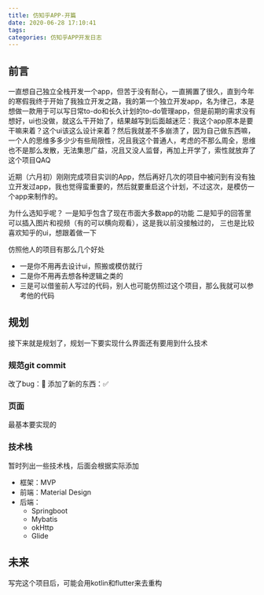 ```yaml
---
title: 仿知乎APP-开篇
date: 2020-06-28 17:10:41
tags:
categories: 仿知乎APP开发日志
---
```

## 前言
一直想自己独立全栈开发一个app，但苦于没有耐心，一直搁置了很久，直到今年的寒假我终于开始了我独立开发之路，我的第一个独立开发app，名为律己，本是想做一款用于可以写日常to-do和长久计划的to-do管理app，但是前期的需求没有想好，ui也没做，就这么干开始了，结果越写到后面越迷茫：我这个app原本是要干嘛来着？这个ui该这么设计来着？然后我就差不多崩溃了，因为自己做东西嘛，一个人的思维多多少少有些局限性，况且我这个普通人，考虑的不那么周全，思维也不是那么发散，无法集思广益，况且又没人监督，再加上开学了，索性就放弃了这个项目QAQ

近期（六月初）刚刚完成项目实训的App，然后再好几次的项目中被问到有没有独立开发过app，我也觉得蛮重要的，然后就要重启这个计划，不过这次，是模仿一个app来制作的。

为什么选知乎呢？
一是知乎包含了现在市面大多数app的功能
二是知乎的回答里可以插入图片和视频（有的可以横向观看），这是我以前没接触过的，
三也是比较喜欢知乎的ui，想跟着做一下


仿照他人的项目有那么几个好处
- 一是你不用再去设计ui，照搬或模仿就行
- 二是你不用再去想各种逻辑之类的
- 三是可以借鉴前人写过的代码，别人也可能仿照过这个项目，那么我就可以参考他的代码

##  规划
接下来就是规划了，规划一下要实现什么界面还有要用到什么技术

### 规范git commit
改了bug：🐛
添加了新的东西：✅

### 页面
最基本要实现的



### 技术栈
暂时列出一些技术栈，后面会根据实际添加
- 框架：MVP
- 前端：Material Design
- 后端：
  - Springboot
  - Mybatis
  - okHttp
  - Glide


## 未来
写完这个项目后，可能会用kotlin和flutter来去重构